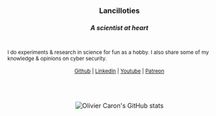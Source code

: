 <h3 align="center">Lancilloties</h3>
<h5 align="center">A scientist at heart</h5>
<br/>

<sub align="center">
  I do experiments & research in science for fun as a hobby. I also share some of my knowledge & opinions on cyber security.
</sub>
<br />

<p align="center"><sub>
        <a href="https://github.com/lancilloties">Github</a> |
        <a href="https://www.linkedin.com/in/lancilloties/">LinkedIn</a> |
        <a href="https://www.youtube.com/channel/UC8rOQvvJJt9rLzJ7BUt45Kw">Youtube</a> |
        <a href="https://www.patreon.com/lancilloties">Patreon</a>
</sub></p>

<br />
<br />

<p align="center">
  <img align="center" src="https://github-readme-stats.vercel.app/api?username=lancilloties&show_icons=true" alt="Olivier Caron's GitHub stats" />
</p>
